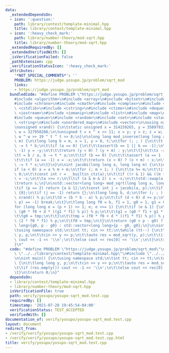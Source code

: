 ```yaml
---
data:
  _extendedDependsOn:
  - icon: ':question:'
    path: library/contest/template-minimal.hpp
    title: library/contest/template-minimal.hpp
  - icon: ':heavy_check_mark:'
    path: library/number-theory/mod-sqrt.hpp
    title: library/number-theory/mod-sqrt.hpp
  _extendedRequiredBy: []
  _extendedVerifiedWith: []
  _isVerificationFailed: false
  _pathExtension: cpp
  _verificationStatusIcon: ':heavy_check_mark:'
  attributes:
    '*NOT_SPECIAL_COMMENTS*': ''
    PROBLEM: https://judge.yosupo.jp/problem/sqrt_mod
    links:
    - https://judge.yosupo.jp/problem/sqrt_mod
  bundledCode: "#define PROBLEM \"https://judge.yosupo.jp/problem/sqrt_mod\"\n\n\n\
    #include <algorithm>\n#include <array>\n#include <bitset>\n#include <cassert>\n\
    #include <chrono>\n#include <cmath>\n#include <complex>\n#include <cstdio>\n#include\
    \ <cstdlib>\n#include <cstring>\n#include <ctime>\n#include <deque>\n#include\
    \ <iostream>\n#include <iomanip>\n#include <list>\n#include <map>\n#include <numeric>\n\
    #include <queue>\n#include <random>\n#include <set>\n#include <stack>\n#include\
    \ <string>\n#include <unordered_map>\n#include <vector>\n\nusing namespace std;\n\
    \nunsigned xrand() {\n\tstatic unsigned x = 314159265, y = 358979323, z = 846264338,\
    \ w = 327950288;\n\tunsigned t = x ^ x << 11; x = y; y = z; z = w; return w =\
    \ w ^ w >> 19 ^ t ^ t >> 8;\n}\n\nlong long mod_inverse(long long a, long long\
    \ m) {\n\tlong long b = m, x = 1, y = 0, t;\n\tfor (; ; ) {\n\t\tt = a / b, a\
    \ -= t * b;\n\t\tif (a == 0) {\n\t\t\tassert(b == 1 || b == -1);\n\t\t\tif ( b==\
    \ -1) y = -y;\n\t\t\treturn (y < 0) ? (y + m) : y;\n\t\t}\n\t\tx -= t * y;\n\t\
    \tt = b / a, b -= t * a;\n\t\tif (b == 0) {\n\t\t\tassert (a == 1 || a == -1);\n\
    \t\t\tif (a == -1) x = -x;\n\t\t\treturn (x < 0) ? (x + m) : x;\n\t\t}\n\t\ty\
    \ -= t * x;\n\t}\n}\n\nint jacobi(long long a, long long m) {\n\tint s = 1;\n\t\
    if (a < 0) a = a % m + m;\n\tfor (; m > 1; ) {\n\t\ta %= m;\n\t\tif (a == 0) return\
    \ 0;\n\t\tconst int r = __builtin_ctz(a);\n\t\tif ((r & 1) && ((m + 2) & 4)) s\
    \ = -s;\n\t\ta >>= r;\n\t\tif (a & m & 2) s = -s;\n\t\tstd::swap(a, m);\n\t}\n\
    \treturn s;\n}\n\nstd::vector<long long> mod_sqrt(long long a, long long p) {\n\
    \tif (p == 2) return {a & 1};\n\tconst int j = jacobi(a, p);\n\tif (j == 0) return\
    \ {0};\n\tif (j == -1) return {};\n\tlong long b, d;\n\tfor (; ; ) {\n\t\tb =\
    \ xrand() % p;\n\t\td = (b * b - a) % p;\n\t\tif (d < 0) d += p;\n\t\tif (jacobi(d,\
    \ p) == -1) break;\n\t}\n\tlong long f0 = b, f1 = 1, g0 = 1, g1 = 0, tmp;\n\t\
    for (long long e = (p + 1) >> 1; e; e >>= 1) {\n\t\tif (e & 1) {\n\t\t\ttmp =\
    \ (g0 * f0 + d * ((g1 * f1) % p)) % p;\n\t\t\tg1 = (g0 * f1 + g1 * f0) % p;\n\t\
    \t\tg0 = tmp;\n\t\t}\n\t\ttmp = (f0 * f0 + d * ((f1 * f1) % p)) % p;\n\t\tf1 =\
    \ (2 * f0 * f1) % p;\n\t\tf0 = tmp;\n\t}\n\treturn (g0 < p - g0) ? std::vector<long\
    \ long>{g0, p - g0} : std::vector<long long>{p - g0, g0};\n}\n\nint main() {\n\
    \tusing namespace std;\n\tint tt; cin >> tt;\n\twhile (tt--) {\n\t\tlong long\
    \ y, p;\n\t\tcin >> y >> p;\n\t\tauto res = mod_sqrt(y, p);\n\t\tif (res.empty())\
    \ cout << -1 << '\\n';\n\t\telse cout << res[0] << '\\n';\n\t}\n\treturn 0;\n\
    }\n"
  code: "#define PROBLEM \"https://judge.yosupo.jp/problem/sqrt_mod\"\n\n#include\
    \ \"../../library/contest/template-minimal.hpp\"\n#include \"../../library/number-theory/mod-sqrt.hpp\"\
    \n\nint main() {\n\tusing namespace std;\n\tint tt; cin >> tt;\n\twhile (tt--)\
    \ {\n\t\tlong long y, p;\n\t\tcin >> y >> p;\n\t\tauto res = mod_sqrt(y, p);\n\
    \t\tif (res.empty()) cout << -1 << '\\n';\n\t\telse cout << res[0] << '\\n';\n\
    \t}\n\treturn 0;\n}"
  dependsOn:
  - library/contest/template-minimal.hpp
  - library/number-theory/mod-sqrt.hpp
  isVerificationFile: true
  path: verify/yosupo/yosupo-sqrt_mod.test.cpp
  requiredBy: []
  timestamp: '2021-07-28 19:45:54-04:00'
  verificationStatus: TEST_ACCEPTED
  verifiedWith: []
documentation_of: verify/yosupo/yosupo-sqrt_mod.test.cpp
layout: document
redirect_from:
- /verify/verify/yosupo/yosupo-sqrt_mod.test.cpp
- /verify/verify/yosupo/yosupo-sqrt_mod.test.cpp.html
title: verify/yosupo/yosupo-sqrt_mod.test.cpp
---
```

